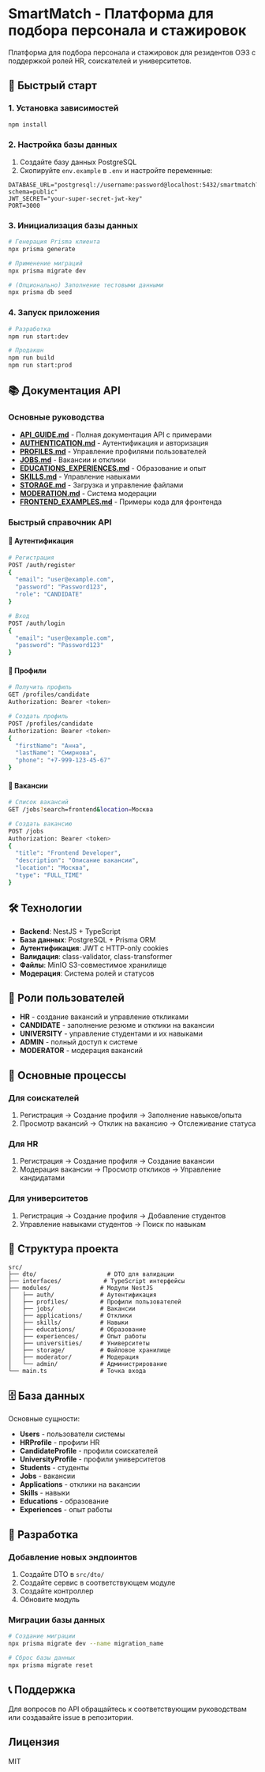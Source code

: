 # SmartMatch - Платформа для подбора персонала и стажировок

Платформа для подбора персонала и стажировок для резидентов ОЭЗ с поддержкой ролей HR, соискателей и университетов.

## 🚀 Быстрый старт

### 1. Установка зависимостей
```bash
npm install
```

### 2. Настройка базы данных
1. Создайте базу данных PostgreSQL
2. Скопируйте `env.example` в `.env` и настройте переменные:
```env
DATABASE_URL="postgresql://username:password@localhost:5432/smartmatch?schema=public"
JWT_SECRET="your-super-secret-jwt-key"
PORT=3000
```

### 3. Инициализация базы данных
```bash
# Генерация Prisma клиента
npx prisma generate

# Применение миграций
npx prisma migrate dev

# (Опционально) Заполнение тестовыми данными
npx prisma db seed
```

### 4. Запуск приложения
```bash
# Разработка
npm run start:dev

# Продакшн
npm run build
npm run start:prod
```

## 📚 Документация API

### Основные руководства
- **[API_GUIDE.md](./API_GUIDE.md)** - Полная документация API с примерами
- **[AUTHENTICATION.md](./AUTHENTICATION.md)** - Аутентификация и авторизация
- **[PROFILES.md](./PROFILES.md)** - Управление профилями пользователей
- **[JOBS.md](./JOBS.md)** - Вакансии и отклики
- **[EDUCATIONS_EXPERIENCES.md](./EDUCATIONS_EXPERIENCES.md)** - Образование и опыт
- **[SKILLS.md](./SKILLS.md)** - Управление навыками
- **[STORAGE.md](./STORAGE.md)** - Загрузка и управление файлами
- **[MODERATION.md](./MODERATION.md)** - Система модерации
- **[FRONTEND_EXAMPLES.md](./FRONTEND_EXAMPLES.md)** - Примеры кода для фронтенда

### Быстрый справочник API

#### 🔐 Аутентификация
```bash
# Регистрация
POST /auth/register
{
  "email": "user@example.com",
  "password": "Password123",
  "role": "CANDIDATE"
}

# Вход
POST /auth/login
{
  "email": "user@example.com", 
  "password": "Password123"
}
```

#### 👤 Профили
```bash
# Получить профиль
GET /profiles/candidate
Authorization: Bearer <token>

# Создать профиль
POST /profiles/candidate
Authorization: Bearer <token>
{
  "firstName": "Анна",
  "lastName": "Смирнова",
  "phone": "+7-999-123-45-67"
}
```

#### 💼 Вакансии
```bash
# Список вакансий
GET /jobs?search=frontend&location=Москва

# Создать вакансию
POST /jobs
Authorization: Bearer <token>
{
  "title": "Frontend Developer",
  "description": "Описание вакансии",
  "location": "Москва",
  "type": "FULL_TIME"
}
```

## 🛠 Технологии

- **Backend**: NestJS + TypeScript
- **База данных**: PostgreSQL + Prisma ORM
- **Аутентификация**: JWT с HTTP-only cookies
- **Валидация**: class-validator, class-transformer
- **Файлы**: MinIO S3-совместимое хранилище
- **Модерация**: Система ролей и статусов

## 👥 Роли пользователей

- **HR** - создание вакансий и управление откликами
- **CANDIDATE** - заполнение резюме и отклики на вакансии  
- **UNIVERSITY** - управление студентами и их навыками
- **ADMIN** - полный доступ к системе
- **MODERATOR** - модерация вакансий

## 🔄 Основные процессы

### Для соискателей
1. Регистрация → Создание профиля → Заполнение навыков/опыта
2. Просмотр вакансий → Отклик на вакансию → Отслеживание статуса

### Для HR
1. Регистрация → Создание профиля → Создание вакансии
2. Модерация вакансии → Просмотр откликов → Управление кандидатами

### Для университетов
1. Регистрация → Создание профиля → Добавление студентов
2. Управление навыками студентов → Поиск по навыкам

## 📁 Структура проекта

```
src/
├── dto/                    # DTO для валидации
├── interfaces/            # TypeScript интерфейсы
├── modules/              # Модули NestJS
│   ├── auth/             # Аутентификация
│   ├── profiles/         # Профили пользователей
│   ├── jobs/             # Вакансии
│   ├── applications/     # Отклики
│   ├── skills/           # Навыки
│   ├── educations/       # Образование
│   ├── experiences/      # Опыт работы
│   ├── universities/     # Университеты
│   ├── storage/          # Файловое хранилище
│   ├── moderator/        # Модерация
│   └── admin/            # Администрирование
└── main.ts               # Точка входа
```

## 🗄 База данных

Основные сущности:
- **Users** - пользователи системы
- **HRProfile** - профили HR
- **CandidateProfile** - профили соискателей
- **UniversityProfile** - профили университетов
- **Students** - студенты
- **Jobs** - вакансии
- **Applications** - отклики на вакансии
- **Skills** - навыки
- **Educations** - образование
- **Experiences** - опыт работы

## 🔧 Разработка

### Добавление новых эндпоинтов
1. Создайте DTO в `src/dto/`
2. Создайте сервис в соответствующем модуле
3. Создайте контроллер
4. Обновите модуль

### Миграции базы данных
```bash
# Создание миграции
npx prisma migrate dev --name migration_name

# Сброс базы данных
npx prisma migrate reset
```

## 📞 Поддержка

Для вопросов по API обращайтесь к соответствующим руководствам или создавайте issue в репозитории.

## Лицензия

MIT